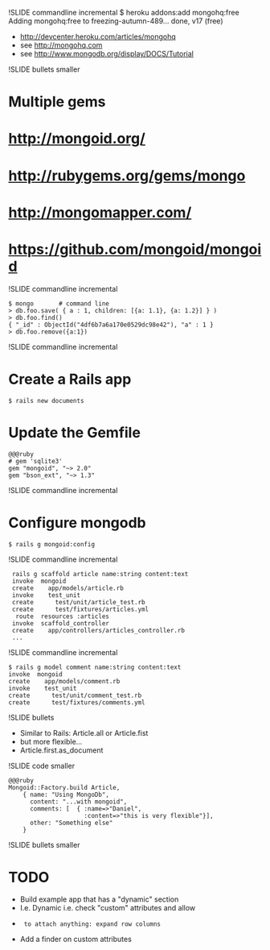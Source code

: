 !SLIDE commandline incremental
	$ heroku addons:add mongohq:free
	Adding mongohq:free to freezing-autumn-489... done, v17 (free)
	
* http://devcenter.heroku.com/articles/mongohq
* see http://mongohq.com
* see http://www.mongodb.org/display/DOCS/Tutorial

!SLIDE bullets smaller
# Multiple gems
# http://mongoid.org/
# http://rubygems.org/gems/mongo
# http://mongomapper.com/
# https://github.com/mongoid/mongoid

!SLIDE commandline incremental

	$ mongo		  # command line
	> db.foo.save( { a : 1, children: [{a: 1.1}, {a: 1.2}] } )
	> db.foo.find()           
	{ "_id" : ObjectId("4df6b7a6a170e0529dc98e42"), "a" : 1 }
	> db.foo.remove({a:1})

!SLIDE commandline incremental

# Create a Rails app

	$ rails new documents
	
# Update the Gemfile

	@@@ruby
	# gem 'sqlite3'
	gem "mongoid", "~> 2.0"
	gem "bson_ext", "~> 1.3"	
	
!SLIDE commandline incremental
	
# Configure mongodb

	$ rails g mongoid:config
	
!SLIDE commandline incremental

	 rails g scaffold article name:string content:text
     invoke  mongoid
     create    app/models/article.rb
     invoke    test_unit
     create      test/unit/article_test.rb
     create      test/fixtures/articles.yml
      route  resources :articles
     invoke  scaffold_controller
     create    app/controllers/articles_controller.rb
	 ...
	
!SLIDE commandline incremental

	$ rails g model comment name:string content:text
    invoke  mongoid
    create    app/models/comment.rb
    invoke    test_unit
    create      test/unit/comment_test.rb
    create      test/fixtures/comments.yml

!SLIDE bullets

* Similar to Rails: Article.all or Article.fist
* but more flexible...
* Article.first.as_document

!SLIDE code smaller

	@@@ruby
  	Mongoid::Factory.build Article, 
		{ name: "Using MongoDb", 
		  content: "...with mongoid", 
		  comments: [  { :name=>"Daniel",
						 :content=>"this is very flexible"}], 
		  other: "Something else"
		}		

!SLIDE bullets smaller

# TODO

* Build example app that has a "dynamic" section
* I.e. Dynamic i.e. check "custom" attributes and allow
*      to attach anything: expand row columns

* Add a finder on custom attributes

